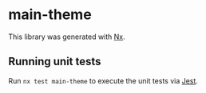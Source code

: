 # main-theme

This library was generated with [Nx](https://nx.dev).

## Running unit tests

Run `nx test main-theme` to execute the unit tests via [Jest](https://jestjs.io).
